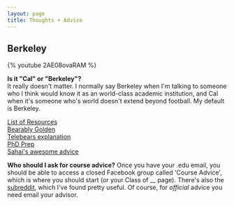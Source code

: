```yaml
---
layout: page
title: Thoughts + Advice
---
```


## Berkeley

{% youtube 2AE08ovaRAM %}

**Is it "Cal" or "Berkeley"?**  
It really doesn't matter. I normally say Berkeley when I'm talking to someone who I think would know it as an world-class academic institution, and Cal when it's someone who's world doesn't extend beyond football. My default is Berkeley.

[List of Resources](http://www.ocf.berkeley.edu/~vlo/BerkeleyResources.php#textbooks)  
[Bearably Golden](http://bearablygolden.tumblr.com/)  
[Telebears explanation](http://talk.collegeconfidential.com/university-california-berkeley/945397-how-exactly-does-telebears-work.html)  
[PhD Prep](https://sites.google.com/site/markborgschulte/berkeleyclassesirecommend)  
[Sahai's awesome advice](http://www.eecs.berkeley.edu/~sahai/advice.html)

**Who should I ask for course advice?**
Once you have your .edu email, you should be able to access a closed Facebook group called 'Course Advice', which is where you should start (or your Class of __ page). There's also the [subreddit](https://reddit.com/r/berkeley), which I've found pretty useful. Of course, for *official* advice you need email your advisor.